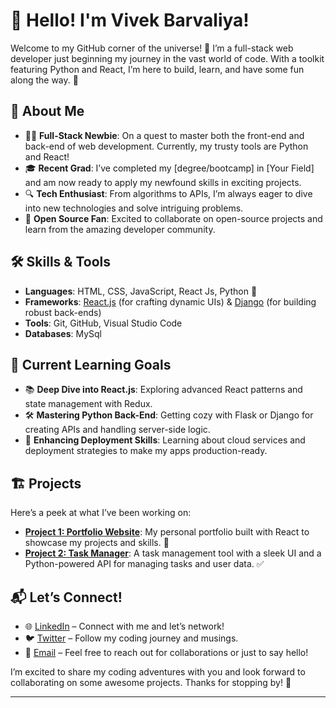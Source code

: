 # 👋 Hello! I'm Vivek Barvaliya!

Welcome to my GitHub corner of the universe! 🌌 I’m a full-stack web developer just beginning my journey in the vast world of code. With a toolkit featuring Python and React, I’m here to build, learn, and have some fun along the way. 🎉

## 🚀 About Me

- 🧑‍💻 **Full-Stack Newbie**: On a quest to master both the front-end and back-end of web development. Currently, my trusty tools are Python and React!
- 🎓 **Recent Grad**: I’ve completed my [degree/bootcamp] in [Your Field] and am now ready to apply my newfound skills in exciting projects.
- 🔍 **Tech Enthusiast**: From algorithms to APIs, I’m always eager to dive into new technologies and solve intriguing problems.
- 🤝 **Open Source Fan**: Excited to collaborate on open-source projects and learn from the amazing developer community.

## 🛠️ Skills & Tools

- **Languages**: HTML, CSS, JavaScript, React Js, Python 🐍
- **Frameworks**: [React.js](https://reactjs.org/) (for crafting dynamic UIs) & [Django](https://www.djangoproject.com/) (for building robust back-ends)
- **Tools**: Git, GitHub, Visual Studio Code
- **Databases**: MySql

## 🌟 Current Learning Goals

- 📚 **Deep Dive into React.js**: Exploring advanced React patterns and state management with Redux.
- 🛠️ **Mastering Python Back-End**: Getting cozy with Flask or Django for creating APIs and handling server-side logic.
- 🚀 **Enhancing Deployment Skills**: Learning about cloud services and deployment strategies to make my apps production-ready.

## 🏗️ Projects

Here’s a peek at what I’ve been working on:

- **[Project 1: Portfolio Website](https://github.com/Vivek4224/My_Project/tree/main/vivek%20site/responsive-portfolio-website-patrick-main)**: My personal portfolio built with React to showcase my projects and skills. 🌟
- **[Project 2: Task Manager](https://github.com/yourusername/project3)**: A task management tool with a sleek UI and a Python-powered API for managing tasks and user data. ✅

## 📬 Let’s Connect!

- 🌐 [LinkedIn](https://www.linkedin.com/in/vivek-barvaliya/) – Connect with me and let’s network!
- 🐦 [Twitter](https://x.com/VKing2283) – Follow my coding journey and musings.
- 📧 [Email](mailto:vivekbarvaliya4224.com) – Feel free to reach out for collaborations or just to say hello!

I’m excited to share my coding adventures with you and look forward to collaborating on some awesome projects. Thanks for stopping by! 🙌

---

